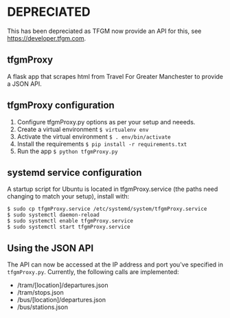 DEPRECIATED
========
This has been depreciated as TFGM now provide an API for this, see https://developer.tfgm.com.

## tfgmProxy

A flask app that scrapes html from Travel For Greater Manchester to provide a JSON API.

## tfgmProxy configuration
1. Configure tfgmProxy.py options as per your setup and neeeds.
2. Create a virtual environment  `$ virtualenv env`
3. Activate the virtual environment  `$ . env/bin/activate`
4. Install the requirements `$ pip install -r requirements.txt`
5. Run the app `$ python tfgmProxy.py`

## systemd service configuration
A startup script for Ubuntu is located in tfgmProxy.service (the paths need changing to match your setup), install with:

````
$ sudo cp tfgmProxy.service /etc/systemd/system/tfgmProxy.service
$ sudo systemctl daemon-reload
$ sudo systemctl enable tfgmProxy.service
$ sudo systemctl start tfgmProxy.service 
````

## Using the JSON API
The API can now be accessed at the IP address and port you've specified in `tfgmProxy.py`.
Currently, the following calls are implemented:
* /tram/[location]/departures.json
* /tram/stops.json
* /bus/[location]/departures.json
* /bus/stations.json

